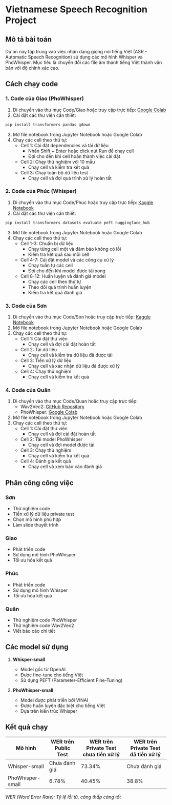 # Vietnamese Speech Recognition Project

## Mô tả bài toán
Dự án này tập trung vào việc nhận dạng giọng nói tiếng Việt (ASR - Automatic Speech Recognition) sử dụng các mô hình Whisper và PhoWhisper. Mục tiêu là chuyển đổi các file âm thanh tiếng Việt thành văn bản với độ chính xác cao.

## Cách chạy code

### 1. Code của Giao (PhoWhisper)
1. Di chuyển vào thư mục Code/Giao hoặc truy cập trực tiếp: [Google Colab](https://colab.research.google.com/drive/1GOVVEi2y8EnZKSSvgcO81mjllBucOeRQ?usp=sharing)
2. Cài đặt các thư viện cần thiết:
```bash
pip install transformers pandas gdown
```
3. Mở file notebook trong Jupyter Notebook hoặc Google Colab
4. Chạy các cell theo thứ tự:
   - Cell 1: Cài đặt dependencies và tải dữ liệu
     + Nhấn Shift + Enter hoặc click nút Run để chạy cell
     + Đợi cho đến khi cell hoàn thành việc cài đặt
   - Cell 2: Chạy thử nghiệm với 10 mẫu
     + Chạy cell và kiểm tra kết quả
   - Cell 3: Chạy toàn bộ dữ liệu test
     + Chạy cell và đợi quá trình xử lý hoàn tất

### 2. Code của Phúc (Whisper)
1. Di chuyển vào thư mục Code/Phuc hoặc truy cập trực tiếp: [Kaggle Notebook](https://huggingface.co/habuiphuc/whiper-small-finetune-fullpara)
2. Cài đặt các thư viện cần thiết:
```bash
pip install transformers datasets evaluate peft huggingface_hub
```
3. Mở file notebook trong Jupyter Notebook hoặc Google Colab
4. Chạy các cell theo thứ tự:
   - Cell 1-3: Chuẩn bị dữ liệu
     + Chạy từng cell một và đảm bảo không có lỗi
     + Kiểm tra kết quả sau mỗi cell
   - Cell 4-7: Cài đặt model và các công cụ xử lý
     + Chạy tuần tự các cell
     + Đợi cho đến khi model được tải xong
   - Cell 8-12: Huấn luyện và đánh giá model
     + Chạy các cell theo thứ tự
     + Theo dõi quá trình huấn luyện
     + Kiểm tra kết quả đánh giá

### 3. Code của Sơn
1. Di chuyển vào thư mục Code/Son hoặc truy cập trực tiếp: [Kaggle Notebook](https://www.kaggle.com/code/dinhthaisonle/phowhisper-test)
2. Mở file notebook trong Jupyter Notebook hoặc Google Colab
3. Chạy các cell theo thứ tự:
   - Cell 1: Cài đặt thư viện
     + Chạy cell và đợi cài đặt hoàn tất
   - Cell 2: Tải dữ liệu
     + Chạy cell và kiểm tra dữ liệu đã được tải
   - Cell 3: Tiền xử lý dữ liệu
     + Chạy cell và xác nhận dữ liệu đã được xử lý
   - Cell 4: Chạy thử nghiệm
     + Chạy cell và kiểm tra kết quả

### 4. Code của Quân
1. Di chuyển vào thư mục Code/Quan hoặc truy cập trực tiếp:
   - Wav2Vec2: [GitHub Repository](https://github.com/QuanTH02/2024.2-Gen-Audio)
   - PhoWhisper: [Google Colab](https://colab.research.google.com/drive/16adYRnseVyp0PWu3G8A9AckD5ufqEmQ8?authuser=0#scrollTo=MTeSfPvkoHp-)
2. Mở file notebook trong Jupyter Notebook hoặc Google Colab
3. Chạy các cell theo thứ tự:
   - Cell 1: Cài đặt thư viện
     + Chạy cell và đợi cài đặt hoàn tất
   - Cell 2: Tải model PhoWhisper
     + Chạy cell và đợi model được tải
   - Cell 3: Chạy thử nghiệm
     + Chạy cell và kiểm tra kết quả
   - Cell 4: Đánh giá kết quả
     + Chạy cell và xem báo cáo đánh giá

## Phân công công việc

### Sơn
- Thử nghiệm code
- Tiền xử lý dữ liệu private test
- Chọn mô hình phù hợp
- Làm slide thuyết trình

### Giao
- Phát triển code
- Sử dụng mô hình PhoWhisper
- Tối ưu hóa kết quả

### Phúc
- Phát triển code
- Sử dụng mô hình Whisper
- Tối ưu hóa kết quả

### Quân
- Thử nghiệm code PhoWhisper
- Thử nghiệm code Wav2Vec2
- Viết báo cáo chi tiết

## Các model sử dụng

1. **Whisper-small**
   - Model gốc từ OpenAI
   - Được fine-tune cho tiếng Việt
   - Sử dụng PEFT (Parameter-Efficient Fine-Tuning)

2. **PhoWhisper-small**
   - Model được phát triển bởi VINAI
   - Được huấn luyện đặc biệt cho tiếng Việt
   - Dựa trên kiến trúc Whisper

## Kết quả chạy

| Mô hình | WER trên Public Test | WER trên Private Test chưa tiền xử lý | WER trên Private Test đã tiền xử lý |
|---------|---------------------|----------------------|----------------------|
| Whisper-small | Chưa đánh giá | 73.34% | Chưa đánh giá |
| PhoWhisper-small | 6.78% | 40.45% | 38.8% |

*WER (Word Error Rate): Tỷ lệ lỗi từ, càng thấp càng tốt* 